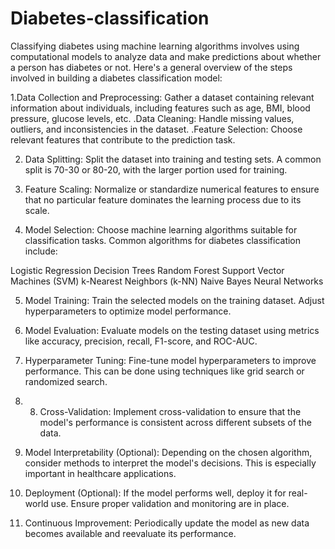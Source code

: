 # Diabetes-classification
Classifying diabetes using machine learning algorithms involves using computational models to analyze data and make predictions about whether a person has diabetes or not. 
Here's a general overview of the steps involved in building a diabetes classification model:

1.Data Collection and Preprocessing: Gather a dataset containing relevant information about individuals, including features such as age, BMI, blood pressure, glucose levels, etc.
    .Data Cleaning: Handle missing values, outliers, and inconsistencies in the dataset.
    .Feature Selection: Choose relevant features that contribute to the prediction task.

2. Data Splitting:  Split the dataset into training and testing sets. A common split is 70-30 or 80-20, with the larger portion used for training.

3. Feature Scaling:  Normalize or standardize numerical features to ensure that no particular feature dominates the learning process due to its scale.

4.  Model Selection:
  Choose machine learning algorithms suitable for classification tasks. Common algorithms for diabetes classification include:

  Logistic Regression
  Decision Trees
  Random Forest
  Support Vector Machines (SVM)
  k-Nearest Neighbors (k-NN)
  Naive Bayes
  Neural Networks

5. Model Training:  Train the selected models on the training dataset. Adjust hyperparameters to optimize model performance.

6. Model Evaluation:  Evaluate models on the testing dataset using metrics like accuracy, precision, recall, F1-score, and ROC-AUC.
  
7. Hyperparameter Tuning:  Fine-tune model hyperparameters to improve performance. This can be done using techniques like grid search or randomized search.

8. 8. Cross-Validation:
Implement cross-validation to ensure that the model's performance is consistent across different subsets of the data.

9. Model Interpretability (Optional):
Depending on the chosen algorithm, consider methods to interpret the model's decisions. This is especially important in healthcare applications.

10. Deployment (Optional):
If the model performs well, deploy it for real-world use. Ensure proper validation and monitoring are in place.

11. Continuous Improvement:
Periodically update the model as new data becomes available and reevaluate its performance.
